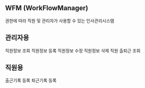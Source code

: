 ## WFM (WorkFlowManager)
권한에 따라 직원 및 관리자가 사용할 수 있는 인사관리시스템

## 관리자용
  직원정보 조회
  직원정보 등록
  직원정보 수정
  직원정보 삭제
  직원 출퇴근 조회
## 직원용
  출근기록 등록
  퇴근기록 등록
